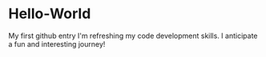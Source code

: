 # Hello-World
My first github entry
I'm refreshing my code development skills. I anticipate a fun and interesting journey!
